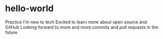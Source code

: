 # hello-world
Practice 
I'm new to tech 
Excited to learn more about open source and GitHub
Looking forward to more and more commits and pull requests in the future 
